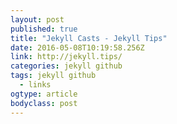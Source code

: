 ```yaml
---
layout: post 
published: true
title: "Jekyll Casts - Jekyll Tips" 
date: 2016-05-08T10:19:58.256Z 
link: http://jekyll.tips/ 
categories: jekyll github
tags: jekyll github
  - links
ogtype: article 
bodyclass: post 
---
```



